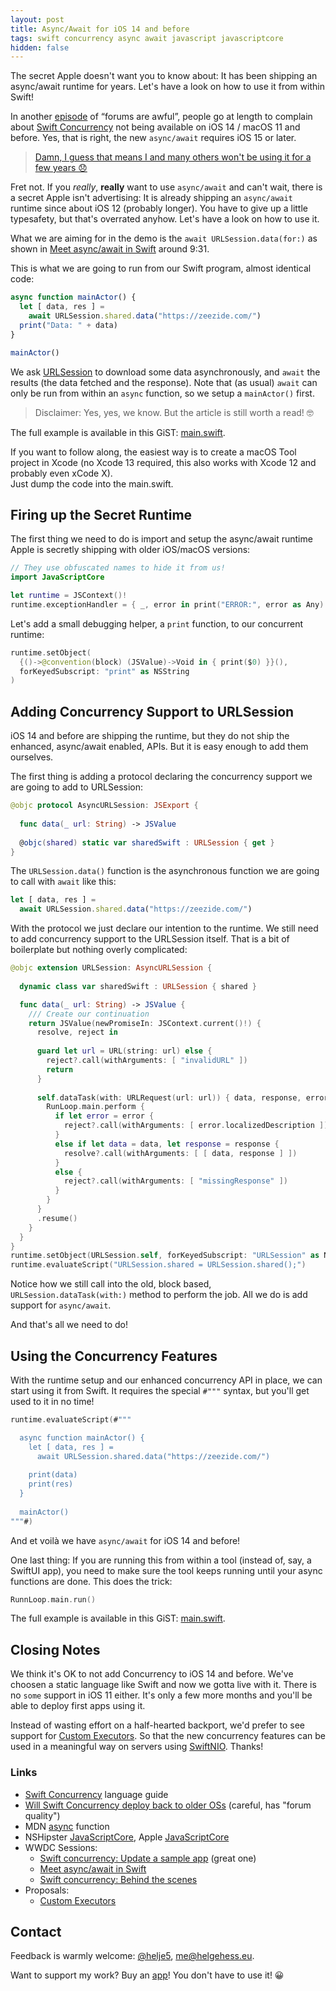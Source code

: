 ```yaml
---
layout: post
title: Async/Await for iOS 14 and before
tags: swift concurrency async await javascript javascriptcore
hidden: false
---
```

The secret Apple doesn't want you to know about:
It has been shipping an async/await runtime for years.
Let's have a look on how to use it from within Swift!

In another [episode](https://forums.swift.org/t/will-swift-concurrency-deploy-back-to-older-oss/49370) 
of “forums are awful”, people go at length to complain about
[Swift Concurrency](https://docs.swift.org/swift-book/LanguageGuide/Concurrency.html)
not being available on iOS 14 / macOS 11 and before.
Yes, that is right, the new `async/await` requires iOS 15 or later.

> [Damn, I guess that means I and many others won't be using it for a few years 😞](https://forums.swift.org/t/will-swift-concurrency-deploy-back-to-older-oss/49370/7)

Fret not. If you *really*, **really** want to use `async/await` and can't wait,
there is a secret Apple isn't advertising:
It is already shipping an `async/await` runtime since about iOS 12
(probably longer).
You have to give up a little typesafety, but that's overrated anyhow.
Let's have a look on how to use it.

What we are aiming for in the demo is the `await URLSession.data(for:)`
as shown in 
[Meet async/await in Swift](https://developer.apple.com/videos/play/wwdc2021/10132)
around 9:31.

This is what we are going to run from our Swift program, almost identical code:
```javascript
async function mainActor() {
  let [ data, res ] =
    await URLSession.shared.data("https://zeezide.com/")
  print("Data: " + data)
}

mainActor()
```
We ask [URLSession](https://developer.apple.com/documentation/foundation/urlsession)
to download some data asynchronously, and `await` the results (the data fetched
and the response).
Note that (as usual) `await` can only be run from within an `async` function,
so we setup a `mainActor()` first.

> Disclaimer: Yes, yes, we know. But the article is still worth a read! 🤓

The full example is available in this GiST:
[main.swift](https://gist.github.com/helje5/0f8f41ac73c2ea0bf161db81defaa08e).

If you want to follow along, the easiest way is to create a macOS
Tool project in Xcode (no Xcode 13 required, this also works with Xcode 12
and probably even xCode X).<br/>
Just dump the code into the main.swift.

## Firing up the Secret Runtime

The first thing we need to do is import and setup the async/await runtime
Apple is secretly shipping with older iOS/macOS versions:
```swift
// They use obfuscated names to hide it from us!
import JavaScriptCore

let runtime = JSContext()!
runtime.exceptionHandler = { _, error in print("ERROR:", error as Any) }
```

Let's add a small debugging helper, a `print` function, to our concurrent
runtime:
```swift
runtime.setObject(
  {()->@convention(block) (JSValue)->Void in { print($0) }}(),
  forKeyedSubscript: "print" as NSString
)
```

## Adding Concurrency Support to URLSession

iOS 14 and before are shipping the runtime, but they do not ship the
enhanced, async/await enabled, APIs.
But it is easy enough to add them ourselves.

The first thing is adding a protocol declaring the concurrency support we are
going to add to URLSession:
```swift
@objc protocol AsyncURLSession: JSExport {
  
  func data(_ url: String) -> JSValue
  
  @objc(shared) static var sharedSwift : URLSession { get }
}
```

The `URLSession.data()` function is the asynchronous function we are going
to call with `await` like this:
```javascript
let [ data, res ] =
  await URLSession.shared.data("https://zeezide.com/")
```

With the protocol we just declare our intention to the runtime.
We still need to add concurrency support to the URLSession itself.
That is a bit of boilerplate but nothing overly complicated:
```swift
@objc extension URLSession: AsyncURLSession {
  
  dynamic class var sharedSwift : URLSession { shared }

  func data(_ url: String) -> JSValue {
    /// Create our continuation
    return JSValue(newPromiseIn: JSContext.current()!) { 
      resolve, reject in
      
      guard let url = URL(string: url) else {
        reject?.call(withArguments: [ "invalidURL" ])
        return
      }
      
      self.dataTask(with: URLRequest(url: url)) { data, response, error in
        RunLoop.main.perform {
          if let error = error {
            reject?.call(withArguments: [ error.localizedDescription ])
          }
          else if let data = data, let response = response {
            resolve?.call(withArguments: [ [ data, response ] ])
          }
          else {
            reject?.call(withArguments: [ "missingResponse" ])
          }
        }
      }
      .resume()
    }
  }
}
runtime.setObject(URLSession.self, forKeyedSubscript: "URLSession" as NSString)
runtime.evaluateScript("URLSession.shared = URLSession.shared();")
```

Notice how we still call into the old, block based, `URLSession.dataTask(with:)` 
method to perform the job.
All we do is add support for `async/await`.

And that's all we need to do!


## Using the Concurrency Features

With the runtime setup and our enhanced concurrency API in place,
we can start using it from Swift. 
It requires the special `#"""` syntax, but you'll get used to it in no time!

```swift
runtime.evaluateScript(#"""

  async function mainActor() {
    let [ data, res ] =
      await URLSession.shared.data("https://zeezide.com/")
    
    print(data)
    print(res)
  }
  
  mainActor()
"""#)
```

And et voilà we have `async/await` for iOS 14 and before!

One last thing:
If you are running this from within a tool (instead of, say, a SwiftUI app), 
you need to make sure the tool keeps running until your async functions are
done.
This does the trick:
```swift
RunnLoop.main.run()
```

The full example is available in this GiST:
[main.swift](https://gist.github.com/helje5/0f8f41ac73c2ea0bf161db81defaa08e).


## Closing Notes

We think it's OK to not add Concurrency to iOS 14 and before.
We've choosen a static language like Swift and now we gotta live with it.
There is no `some` support in iOS 11 either.
It's only a few more months and you'll be able to deploy first apps using it.

Instead of wasting effort on a half-hearted backport,
we'd prefer to see support for
[Custom Executors](https://github.com/rjmccall/swift-evolution/blob/custom-executors/proposals/0000-custom-executors.md).
So that the new concurrency features can be used in a meaningful way
on servers using [SwiftNIO](https://github.com/apple/swift-nio). Thanks!


### Links

- [Swift Concurrency](https://docs.swift.org/swift-book/LanguageGuide/Concurrency.html) language guide
- [Will Swift Concurrency deploy back to older OSs](https://forums.swift.org/t/will-swift-concurrency-deploy-back-to-older-oss/49370)
  (careful, has "forum quality")
- MDN [async](https://developer.mozilla.org/en-US/docs/Web/JavaScript/Reference/Statements/async_function) function
- NSHipster [JavaScriptCore](https://nshipster.com/javascriptcore/),
  Apple [JavaScriptCore](https://developer.apple.com/documentation/javascriptcore)
- WWDC Sessions:
  - [Swift concurrency: Update a sample app](https://developer.apple.com/videos/play/wwdc2021/10194/) (great one)
  - [Meet async/await in Swift](https://developer.apple.com/videos/play/wwdc2021/10132)
  - [Swift concurrency: Behind the scenes](https://developer.apple.com/videos/play/wwdc2021/10254/)
- Proposals:
  - [Custom Executors](https://github.com/rjmccall/swift-evolution/blob/custom-executors/proposals/0000-custom-executors.md)


## Contact

Feedback is warmly welcome:
[@helje5](https://twitter.com/helje5),
[me@helgehess.eu](mailto:me@helgehess.eu).

Want to support my work? Buy an [app](https://zeezide.de/en/products/products.html)! 
You don't have to use it! 😀
